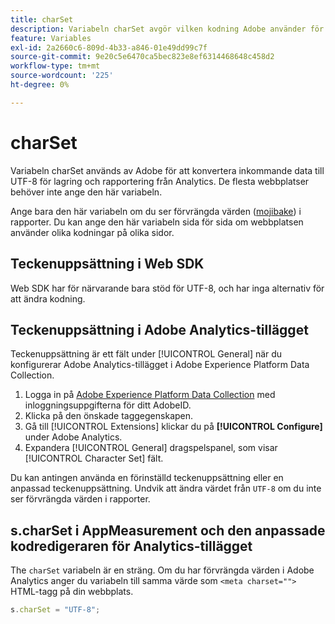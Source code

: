 ```yaml
---
title: charSet
description: Variabeln charSet avgör vilken kodning Adobe använder för att analysera bildbegäran.
feature: Variables
exl-id: 2a2660c6-809d-4b33-a846-01e49dd99c7f
source-git-commit: 9e20c5e6470ca5bec823e8ef6314468648c458d2
workflow-type: tm+mt
source-wordcount: '225'
ht-degree: 0%

---
```


# charSet

Variabeln charSet används av Adobe för att konvertera inkommande data till UTF-8 för lagring och rapportering från Analytics. De flesta webbplatser behöver inte ange den här variabeln.

Ange bara den här variabeln om du ser förvrängda värden ([mojibake](https://en.wikipedia.org/wiki/Mojibake)) i rapporter. Du kan ange den här variabeln sida för sida om webbplatsen använder olika kodningar på olika sidor.

## Teckenuppsättning i Web SDK

Web SDK har för närvarande bara stöd för UTF-8, och har inga alternativ för att ändra kodning.

## Teckenuppsättning i Adobe Analytics-tillägget

Teckenuppsättning är ett fält under [!UICONTROL General] när du konfigurerar Adobe Analytics-tillägget i Adobe Experience Platform Data Collection.

1. Logga in på [Adobe Experience Platform Data Collection](https://experience.adobe.com/data-collection) med inloggningsuppgifterna för ditt AdobeID.
1. Klicka på den önskade taggegenskapen.
1. Gå till [!UICONTROL Extensions] klickar du på **[!UICONTROL Configure]** under Adobe Analytics.
1. Expandera [!UICONTROL General] dragspelspanel, som visar [!UICONTROL Character Set] fält.

Du kan antingen använda en förinställd teckenuppsättning eller en anpassad teckenuppsättning. Undvik att ändra värdet från `UTF-8` om du inte ser förvrängda värden i rapporter.

## s.charSet i AppMeasurement och den anpassade kodredigeraren för Analytics-tillägget

The `charSet` variabeln är en sträng. Om du har förvrängda värden i Adobe Analytics anger du variabeln till samma värde som `<meta charset="">` HTML-tagg på din webbplats.

```js
s.charSet = "UTF-8";
```
